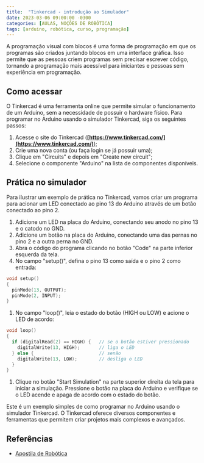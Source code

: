 ```yaml
---
title:  "Tinkercad - introdução ao Simulador"
date: 2023-03-06 09:00:00 -0300
categories: [AULAS, NOÇÕES DE ROBÓTICA]
tags: [arduino, robótica, curso, programação]
---
```

A programação visual com blocos é uma forma de programação em que os programas são criados juntando blocos em uma interface gráfica. Isso permite que as pessoas criem programas sem precisar escrever código, tornando a programação mais acessível para iniciantes e pessoas sem experiência em programação.

## Como acessar

O Tinkercad é uma ferramenta online que permite simular o funcionamento de um Arduino, sem a necessidade de possuir o hardware físico. Para programar no Arduino usando o simulador Tinkercad, siga os seguintes passos:

1. Acesse o site do Tinkercad (**[https://www.tinkercad.com/](https://www.tinkercad.com/)**);
2. Crie uma nova conta (ou faça login se já possuir uma);
3. Clique em "Circuits" e depois em "Create new circuit";
4. Selecione o componente "Arduino" na lista de componentes disponíveis.

## Prática no simulador

Para ilustrar um exemplo de prática no Tinkercad, vamos criar um programa para acionar um LED conectado ao pino 13 do Arduino através de um botão conectado ao pino 2.

1. Adicione um LED na placa do Arduino, conectando seu anodo no pino 13 e o catodo no GND.
2. Adicione um botão na placa do Arduino, conectando uma das pernas no pino 2 e a outra perna no GND.
3. Abra o código do programa clicando no botão "Code" na parte inferior esquerda da tela.
4. No campo "setup()", defina o pino 13 como saída e o pino 2 como entrada:

```c++
void setup()
{
  pinMode(13, OUTPUT);
  pinMode(2, INPUT);
}
```

1. No campo "loop()", leia o estado do botão (HIGH ou LOW) e acione o LED de acordo:

```c++
void loop()
{
  if (digitalRead(2) == HIGH) {   // se o botão estiver pressionado
    digitalWrite(13, HIGH);       // liga o LED
  } else {                        // senão
    digitalWrite(13, LOW);        // desliga o LED
  }
}
```

1. Clique no botão "Start Simulation" na parte superior direita da tela para iniciar a simulação. Pressione o botão na placa do Arduino e verifique se o LED acende e apaga de acordo com o estado do botão.

Este é um exemplo simples de como programar no Arduino usando o simulador Tinkercad. O Tinkercad oferece diversos componentes e ferramentas que permitem criar projetos mais complexos e avançados.

## Referências

- [Apostila de Robótica]({{site.data.references.apostilas.informatica[3].link}})
